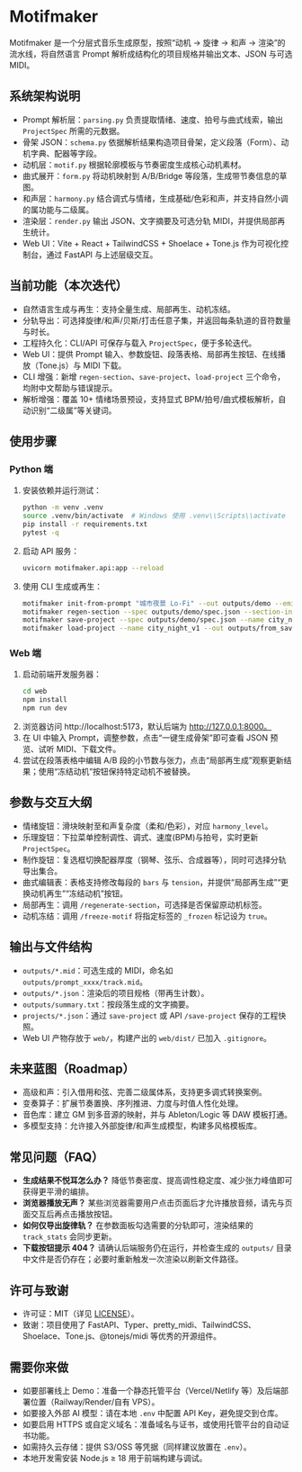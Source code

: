 # Motifmaker

Motifmaker 是一个分层式音乐生成原型，按照“动机 → 旋律 → 和声 → 渲染”的流水线，将自然语言 Prompt 解析成结构化的项目规格并输出文本、JSON 与可选 MIDI。

## 系统架构说明
- Prompt 解析层：`parsing.py` 负责提取情绪、速度、拍号与曲式线索，输出 `ProjectSpec` 所需的元数据。
- 骨架 JSON：`schema.py` 依据解析结果构造项目骨架，定义段落（Form）、动机字典、配器等字段。
- 动机层：`motif.py` 根据轮廓模板与节奏密度生成核心动机素材。
- 曲式展开：`form.py` 将动机映射到 A/B/Bridge 等段落，生成带节奏信息的草图。
- 和声层：`harmony.py` 结合调式与情绪，生成基础/色彩和声，并支持自然小调的属功能与二级属。
- 渲染层：`render.py` 输出 JSON、文字摘要及可选分轨 MIDI，并提供局部再生统计。
- Web UI：Vite + React + TailwindCSS + Shoelace + Tone.js 作为可视化控制台，通过 FastAPI 与上述层级交互。

## 当前功能（本次迭代）
- 自然语言生成与再生：支持全量生成、局部再生、动机冻结。
- 分轨导出：可选择旋律/和声/贝斯/打击任意子集，并返回每条轨道的音符数量与时长。
- 工程持久化：CLI/API 可保存与载入 `ProjectSpec`，便于多轮迭代。
- Web UI：提供 Prompt 输入、参数旋钮、段落表格、局部再生按钮、在线播放（Tone.js）与 MIDI 下载。
- CLI 增强：新增 `regen-section`、`save-project`、`load-project` 三个命令，均附中文帮助与错误提示。
- 解析增强：覆盖 10+ 情绪场景预设，支持显式 BPM/拍号/曲式模板解析，自动识别“二级属”等关键词。

## 使用步骤
### Python 端
1. 安装依赖并运行测试：
   ```bash
   python -m venv .venv
   source .venv/bin/activate  # Windows 使用 .venv\\Scripts\\activate
   pip install -r requirements.txt
   pytest -q
   ```
2. 启动 API 服务：
   ```bash
   uvicorn motifmaker.api:app --reload
   ```
3. 使用 CLI 生成或再生：
   ```bash
   motifmaker init-from-prompt "城市夜景 Lo-Fi" --out outputs/demo --emit-midi
   motifmaker regen-section --spec outputs/demo/spec.json --section-index 1 --keep-motif true --out outputs/demo_regen
   motifmaker save-project --spec outputs/demo/spec.json --name city_night_v1
   motifmaker load-project --name city_night_v1 --out outputs/from_saved
   ```

### Web 端
1. 启动前端开发服务器：
   ```bash
   cd web
   npm install
   npm run dev
   ```
2. 浏览器访问 http://localhost:5173，默认后端为 http://127.0.0.1:8000。
3. 在 UI 中输入 Prompt，调整参数，点击“一键生成骨架”即可查看 JSON 预览、试听 MIDI、下载文件。
4. 尝试在段落表格中编辑 A/B 段的小节数与张力，点击“局部再生成”观察更新结果；使用“冻结动机”按钮保持特定动机不被替换。

## 参数与交互大纲
- 情绪旋钮：滑块映射至和声复杂度（柔和/色彩），对应 `harmony_level`。
- 乐理旋钮：下拉菜单控制调性、调式、速度(BPM)与拍号，实时更新 `ProjectSpec`。
- 制作旋钮：复选框切换配器厚度（钢琴、弦乐、合成器等），同时可选择分轨导出集合。
- 曲式编辑表：表格支持修改每段的 `bars` 与 `tension`，并提供“局部再生成”“更换动机再生”“冻结动机”按钮。
- 局部再生：调用 `/regenerate-section`，可选择是否保留原动机标签。
- 动机冻结：调用 `/freeze-motif` 将指定标签的 `_frozen` 标记设为 `true`。

## 输出与文件结构
- `outputs/*.mid`：可选生成的 MIDI，命名如 `outputs/prompt_xxxx/track.mid`。
- `outputs/*.json`：渲染后的项目规格（带再生计数）。
- `outputs/summary.txt`：按段落生成的文字摘要。
- `projects/*.json`：通过 `save-project` 或 API `/save-project` 保存的工程快照。
- Web UI 产物存放于 `web/`，构建产出的 `web/dist/` 已加入 `.gitignore`。

## 未来蓝图（Roadmap）
- 高级和声：引入借用和弦、完善二级属体系，支持更多调式转换案例。
- 变奏算子：扩展节奏置换、序列推进、力度与时值人性化处理。
- 音色库：建立 GM 到多音源的映射，并与 Ableton/Logic 等 DAW 模板打通。
- 多模型支持：允许接入外部旋律/和声生成模型，构建多风格模板库。

## 常见问题（FAQ）
- **生成结果不悦耳怎么办？** 降低节奏密度、提高调性稳定度、减少张力峰值即可获得更平滑的编排。
- **浏览器播放无声？** 某些浏览器需要用户点击页面后才允许播放音频，请先与页面交互后再点击播放按钮。
- **如何仅导出旋律轨？** 在参数面板勾选需要的分轨即可，渲染结果的 `track_stats` 会同步更新。
- **下载按钮提示 404？** 请确认后端服务仍在运行，并检查生成的 `outputs/` 目录中文件是否仍存在；必要时重新触发一次渲染以刷新文件路径。

## 许可与致谢
- 许可证：MIT（详见 [LICENSE](LICENSE)）。
- 致谢：项目使用了 FastAPI、Typer、pretty_midi、TailwindCSS、Shoelace、Tone.js、@tonejs/midi 等优秀的开源组件。

## 需要你来做
- 如要部署线上 Demo：准备一个静态托管平台（Vercel/Netlify 等）及后端部署位置（Railway/Render/自有 VPS）。
- 如要接入外部 AI 模型：请在本地 `.env` 中配置 API Key，避免提交到仓库。
- 如要启用 HTTPS 或自定义域名：准备域名与证书，或使用托管平台的自动证书功能。
- 如需持久云存储：提供 S3/OSS 等凭据（同样建议放置在 `.env`）。
- 本地开发需安装 Node.js ≥ 18 用于前端构建与调试。

